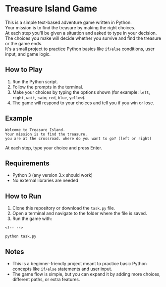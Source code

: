 # Treasure Island Game

This is a simple text-based adventure game written in Python.\
Your mission is to find the treasure by making the right choices.\
At each step you'll be given a situation and asked to type in your
decision.\
The choices you make will decide whether you survive and find the
treasure or the game ends.\
It's a small project to practice Python basics like `if/else`
conditions, user input, and game logic.

## How to Play

1.  Run the Python script.
2.  Follow the prompts in the terminal.
3.  Make your choices by typing the options shown (for example: `left`,
    `right`, `wait`, `swim`, `red`, `blue`, `yellow`).
4.  The game will respond to your choices and tell you if you win or
    lose.

## Example

    Welcome to Treasure Island.
    Your mission is to find the treasure.
    you are at the crossroad. where do you want to go? (left or right)

At each step, type your choice and press Enter.

## Requirements

-   Python 3 (any version 3.x should work)
-   No external libraries are needed

## How to Run

1.  Clone this repository or download the `task.py` file.
2.  Open a terminal and navigate to the folder where the file is saved.
3.  Run the game with:

```{=html}
<!-- -->
```
    python task.py

## Notes

-   This is a beginner-friendly project meant to practice basic Python
    concepts like `if/else` statements and user input.
-   The game flow is simple, but you can expand it by adding more
    choices, different paths, or extra features.
